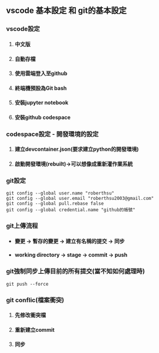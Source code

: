 ## vscode 基本設定 和 git的基本設定

### vscode設定
1. #### 中文版
2. #### 自動存檔
3. #### 使用雲端登入至github
4. #### 終端機預設為Git bash
5. #### 安裝jupyter notebook
6. #### 安裝github codespace

### codespace設定 - 開發環境的設定
1. #### 建立devcontainer.json(要求建立python的開發環境)
2. #### 啟動開發環境(rebuilt)->可以想像成重新灌作業系統

### git設定
```
git config --global user.name "roberthsu"
git config --global user.email "roberthsu2003@gmail.com"
git config --global pull.rebase false
git config --global credential.name "github的帳號"
```

### git上傳流程

- #### 變更 -> 暫存的變更 -> 建立有名稱的提交 -> 同步
- #### working directory -> stage -> commit -> push

### git強制同步上傳目前的所有提交(當不知如何處理時)

```
git push --force
```

### git conflic(檔案衝突)

1. #### 先修改衝突檔
2. #### 重新建立commit
3. #### 同步